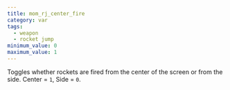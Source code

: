 ```yaml
---
title: mom_rj_center_fire
category: var
tags:
  - weapon
  - rocket jump
minimum_value: 0
maximum_value: 1
---
```


Toggles whether rockets are fired from the center of the screen or from the side. Center = `1`, Side = `0`.